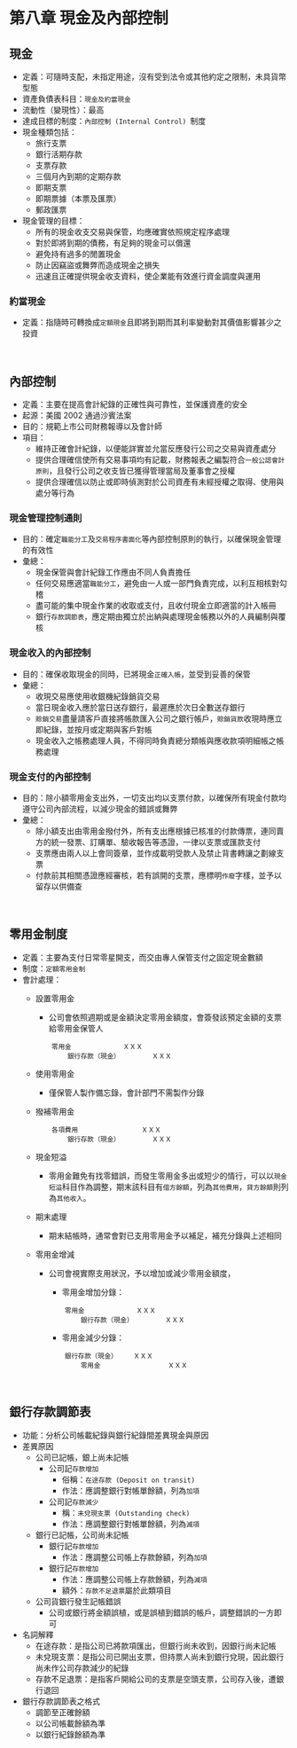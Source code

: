 # 第八章 現金及內部控制

## 現金
* 定義：可隨時支配，未指定用途，沒有受到法令或其他約定之限制，未具貨幣型態
* 資產負債表科目：`現金及約當現金`
* 流動性（變現性）：最高
* 達成目標的制度：`內部控制 (Internal Control) `制度
* 現金種類包括：
	* 旅行支票
	* 銀行活期存款
	* 支票存款
	* 三個月內到期的定期存款
	* 即期支票
	* 即期票據（本票及匯票）
	* 郵政匯票
* 現金管理的目標：
	* 所有的現金收支交易與保管，均應確實依照規定程序處理
	* 對於即將到期的債務，有足夠的現金可以償還
	* 避免持有過多的閒置現金
	* 防止因竊盜或舞弊而造成現金之損失
	* 迅速且正確提供現金收支資料，使企業能有效進行資金調度與運用

### 約當現金
* 定義：指隨時可轉換成`定額現金`且即將到期而其利率變動對其價值影響甚少之投資
<br>

## 內部控制
* 定義：主要在提高會計紀錄的正確性與可靠性，並保護資產的安全
* 起源：美國 2002 通過沙賓法案
* 目的：規範上市公司財務報導以及會計師
* 項目：
	* 維持正確會計紀錄，以便能詳實並允當反應發行公司之交易與資產處分
	* 提供合理確信使所有交易事項均有記載，財務報表之編製符合`一般公認會計原則`，且發行公司之收支皆已獲得管理當局及董事會之授權
	* 提供合理確信以防止或即時偵測對於公司資產有未經授權之取得、使用與處分等行為

### 現金管理控制通則
* 目的：確定`職能分工`及`交易程序書面化`等內部控制原則的執行，以確保現金管理的有效性
* 彙總：
	* 現金保管與會計紀錄工作應由不同人負責擔任
	* 任何交易應適當`職能分工`，避免由一人或一部門負責完成，以利互相核對勾稽
	* 盡可能的集中現金作業的收取或支付，且收付現金立即適當的計入帳冊
	* 銀行`存款調節表`，應定期由獨立於出納與處理現金帳務以外的人員編制與覆核

### 現金收入的內部控制
* 目的：確保收取現金的同時，已將現金`正確入帳`，並受到妥善的保管
* 彙總：
	* 收現交易應使用收銀機紀錄銷貨交易
	* 當日現金收入應於當日送存銀行，最遲應於次日全數送存銀行
	* `賒銷交易`盡量請客戶直接將帳款匯入公司之銀行帳戶，`賒銷貨款`收現時應立即紀錄，並按月或定期與客戶對帳
	* 現金收入之帳務處理人員，不得同時負責總分類帳與應收款項明細帳之帳務處理


### 現金支付的內部控制
* 目的：除小額零用金支出外，一切支出均以支票付款，以確保所有現金付款均遵守公司內部流程，以減少現金的錯誤或舞弊
* 彙總：
	* 除小額支出由零用金撥付外，所有支出應根據已核准的付款傳票，連同賣方的統一發票、訂購單、驗收報告等憑證，一律以支票或匯款支付
	* 支票應由兩人以上會同簽章，並作成載明受款人及禁止背書轉讓之劃線支票
	* 付款前其相關憑證應經審核，若有誤開的支票，應標明`作廢`字樣，並予以留存以供備查

<br>

## 零用金制度

* 定義：主要為支付日常零星開支，而交由專人保管支付之固定現金數額
* 制度：`定額零用金制`
* 會計處理：
	* 設置零用金
		* 公司會依照週期或是金額決定零用金額度，會簽發該預定金額的支票給零用金保管人
		
		```
			零用金				ＸＸＸ
				銀行存款（現金）		ＸＸＸ
		```
	* 使用零用金
		* 僅保管人製作備忘錄，會計部門不需製作分錄
	* 撥補零用金

		```
			各項費用				ＸＸＸ
				銀行存款（現金）		ＸＸＸ
		```
	* 現金短溢
		* 零用金難免有找零錯誤，而發生零用金多出或短少的情行，可以以`現金短溢`科目作為調整，期末該科目有`借方餘額`，列為`其他費用`，`貸方餘額`則列為`其他收入`。
	* 期末處理
		* 期末結帳時，通常會對已支用零用金予以補足，補充分錄與上述相同
	* 零用金增減
		* 公司會視實際支用狀況，予以增加或減少零用金額度，
			* 零用金增加分錄：

			```
				零用金				ＸＸＸ
					銀行存款（現金）		ＸＸＸ
			```
		
			* 零用金減少分錄：

			```
				銀行存款（現金）	ＸＸＸ
					零用金					ＸＸＸ
			```

<br>

## 銀行存款調節表
* 功能：分析公司帳載紀錄與銀行紀錄間差異現金與原因  
* 差異原因
	* 公司已記帳，銀上尚未記帳
		* 公司記`存款增加`
			* 俗稱：`在途存款 (Deposit on transit)`
			* 作法：應調整銀行對帳單餘額，列為`加項`
		* 公司記`存款減少`
			* 稱：`未兌現支票 (Outstanding check)`
			* 作法：應調整銀行對帳單餘額，列為`減項`
	* 銀行已記帳，公司尚未記帳
		* 銀行記`存款增加`
			* 作法：應調整公司帳上存款餘額，列為`加項`
		* 銀行記`存款增加`
			* 作法：應調整公司帳上存款餘額，列為`減項`
			* 額外：`存款不足退票`屬於此類項目
	* 公司貨銀行發生記帳錯誤
		* 公司或銀行將金額誤植，或是誤植到錯誤的帳戶，調整錯誤的一方即可
* 名詞解釋
	*  在途存款：是指公司已將款項匯出，但銀行尚未收到，因銀行尚未記帳
	*  未兌現支票：是指公司已開出支票，但持票人尚未到銀行兌現，因此銀行尚未作公司存款減少的紀錄
	*  存款不足退票：是指客戶開給公司的支票是空頭支票，公司存入後，遭銀行退回
* 銀行存款調節表之格式
	* 調節至正確餘額
	* 以公司帳載餘額為準
	* 以銀行紀錄餘額為準




























